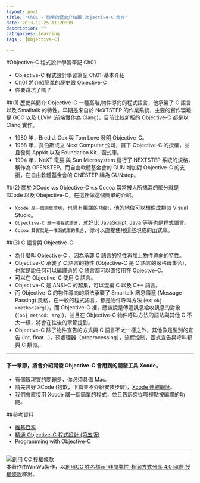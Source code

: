 ```yaml
---
layout: post
title: "Ch01 - 簡單的歷史介紹跟 Objective-C 簡介"
date: 2013-12-25 11:20:00
description: ""
catrgories: learning
tags : [Objective-C]

---
```


#Objective-C 程式設計學習筆記 Ch01

* Objective-C 程式設計學習筆記 Ch01-基本介紹
* Ch01 將介紹簡單的歷史跟 Objective-C
* 你要跳坑了嗎？

##(1) 歷史與簡介
Objective-C 一種高階,物件導向的程式語言，他承襲了 C 語言以及 Smalltalk 的特性。早期是來自於 NeXTSTEP 的作業系統，主要的實作環境是 GCC 以及 LLVM (前端實作為 Clang)，目前比較新版的 Objective-C 都是以 Clang 實作。

* 1980 年，Bred J. Cox 與 Tom Love 發明 Objective-C。
* 1988 年，賈伯斯成立 Next Computer 公司，買下 Objective-C 的授權，並且發開 Appkit 以及 Foundation Kit...函式庫。
* 1994 年，NeXT 電腦 與 Sun Microsystem 發行了 NEXTSTEP 系統的規格，稱作為 OPENSTEP。而自由軟體基金會的 GUN 增加對 Objective-C 的支援，在自由軟體基金會的 ONESTEP 稱為 GUNstep。


##(2) 關於 XCode v.s Objective-C v.s Cocoa
常常被人所搞混的部分就是 XCode 以及 Obejective-C，在這裡做這個簡單的介紹。

* `Xcode 是一個開發環境`，也具有編譯的功能，他的地位可以想像成類似 Visual Studio。
* `Objective-C 是一種程式語言`，就好比 JavaScript, Java 等等也是程式語言。
* `Cocoa 其實就是一堆函式庫的集合`，你可以直接使用這些現成的函式庫。

##(3) C 語言與 Objective-C

* 為什麼叫 Objective-C ，因為承襲 C 語言的特性再加上物件導向的特性。
* Objective-C 承襲了 C 語言的特性 (Objective-C 是 C 語言的嚴格母集合)，也就是說任何可以編譯過的 C 語言都可以直接用在 Objectve-C。
* 可以在 Objective-C 使用 C 語言。
* Objective-C 是 ANSI-C 的超集，可以混編 C 以及 C++ 語言。
* 而 Objective-C 的物件導向的語法承襲了 Smalltalk 訊息傳遞 (Message Passing) 風格，在一般的程式語言，都是物件呼叫方法 (ex: `obj->method(arg)`)，而 Objective-C 裡，應該說是傳遞訊息給收訊息的對象 (`[obj method: arg]`)，並且在 Objective-C 物件呼叫方法的語法與其他 C 不太一樣，將會在往後的章節提到。
* Objective-C 除了物件宣告的方式與 C 語言不太一樣之外，其他像是型別的宣告 (int, float...)，預處理器（preprocessing），流程控制，函式宣告與呼叫都與 C 類似。


---

#### 下一章節，將會介紹開發 Objective-C 會用到的開發工具 Xcode。
* 有個很現實的問題是，你必須具備 Mac。
* 請先裝好 XCode (抱歉，下篇並不介紹安裝步驟)，[Xcode 連結網址](https://developer.apple.com/xcode/)。
* 我們會直接用 Xcode 講一個簡單的程式，並且告訴您從哪裡點按編譯的功能。




##參考資料
* [維基百科](http://zh.wikipedia.org/wiki/Objective-C)
* [精通 Objective-C 程式設計 (第五版)](http://www.books.com.tw/products/0010574124)
* [Programming with Objective-C](https://developer.apple.com/library/mac/documentation/cocoa/conceptual/ProgrammingWithObjectiveC/Introduction/Introduction.html#//apple_ref/doc/uid/TP40011210-CH1-SW1)

---

<a rel="license" href="http://creativecommons.org/licenses/by-nc-sa/4.0/"><img alt="創用 CC 授權條款" style="border-width:0" src="http://i.creativecommons.org/l/by-nc-sa/4.0/88x31.png" /></a><br />本著作由<span xmlns:cc="http://creativecommons.org/ns#" property="cc:attributionName">WinWu</span>製作，以<a rel="license" href="http://creativecommons.org/licenses/by-nc-sa/4.0/">創用CC 姓名標示-非商業性-相同方式分享 4.0 國際 授權條款</a>釋出。